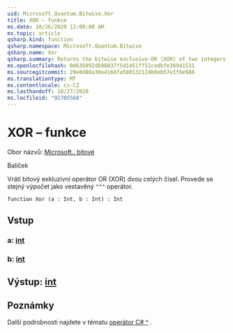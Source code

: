 ```yaml
---
uid: Microsoft.Quantum.Bitwise.Xor
title: XOR – funkce
ms.date: 10/26/2020 12:00:00 AM
ms.topic: article
qsharp.kind: function
qsharp.namespace: Microsoft.Quantum.Bitwise
qsharp.name: Xor
qsharp.summary: Returns the bitwise exclusive-OR (XOR) of two integers. This performs the same computation as the built-in `^^^` operator.
ms.openlocfilehash: 0d635092db96037f5d1451ff51cedbfe369d1531
ms.sourcegitcommit: 29e0d88a30e4166fa580132124b0eb57e1f0e986
ms.translationtype: MT
ms.contentlocale: cs-CZ
ms.lasthandoff: 10/27/2020
ms.locfileid: "92705568"
---
```

# <a name="xor-function"></a>XOR – funkce

Obor názvů: [Microsoft.. bitové](xref:Microsoft.Quantum.Bitwise)

Balíček [](https://nuget.org/packages/)


Vrátí bitový exkluzivní operátor OR (XOR) dvou celých čísel.
Provede se stejný výpočet jako vestavěný `^^^` operátor.

```qsharp
function Xor (a : Int, b : Int) : Int
```


## <a name="input"></a>Vstup

### <a name="a--int"></a>a: [int](xref:microsoft.quantum.lang-ref.int)




### <a name="b--int"></a>b: [int](xref:microsoft.quantum.lang-ref.int)





## <a name="output--int"></a>Výstup: [int](xref:microsoft.quantum.lang-ref.int)



## <a name="remarks"></a>Poznámky

Další podrobnosti najdete v tématu [operátor C# ^](https://docs.microsoft.com/dotnet/csharp/language-reference/operators/xor-operator) .
